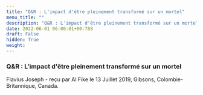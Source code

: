 ```yaml
---
title: "Q&R : L'impact d'être pleinement transformé sur un mortel"
menu_title: ""
description: "Q&R : L'impact d'être pleinement transformé sur un mortel"
date: 2022-06-01 06:00:01+00:788
draft: False
hidden: True
weight:
---
```

### Q&R : L'impact d'être pleinement transformé sur un mortel

Flavius Joseph - reçu par Al Fike le 13 Juillet 2019, Gibsons, Colombie-Britannique, Canada.



